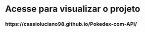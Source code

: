 <h1>Acesse para visualizar o projeto</h1>
<h3>https://cassioluciano98.github.io/Pokedex-com-API/</h3>
